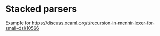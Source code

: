 # Stacked parsers

Example for https://discuss.ocaml.org/t/recursion-in-menhir-lexer-for-small-dsl/10566
